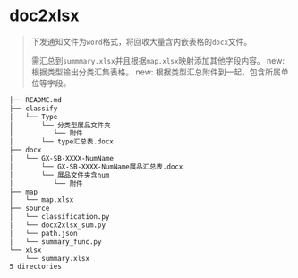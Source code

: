 # doc2xlsx

> 下发通知文件为`word`格式，将回收大量含内嵌表格的`docx`文件。
> 
> 需汇总到`summmary.xlsx`并且根据`map.xlsx`映射添加其他字段内容。
> new: 根据类型输出分类汇集表格。
> new: 根据类型汇总附件到一起，包含所属单位等字段。

```markdown
├── README.md
├── classify
│   └── Type
│       └── 分类型展品文件夹
│          └── 附件
│       └── type汇总表.docx
├── docx
│   └── GX-SB-XXXX-NumName
│       └── GX-SB-XXXX-NumName展品汇总表.docx
│       └── 展品文件夹含num
│          └── 附件
├── map
│   └── map.xlsx 
├── source
│   └── classification.py
│   └── docx2xlsx_sum.py
│   └── path.json
│   └── summary_func.py
└── xlsx
    └── summary.xlsx
5 directories
```
